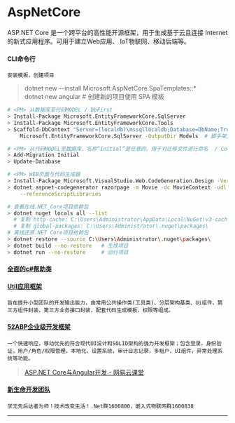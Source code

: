# AspNetCore
ASP.NET Core 是一个跨平台的高性能开源框架，用于生成基于云且连接 Internet 的新式应用程序。可用于建立Web应用、 IoT物联网、移动后端等。

#### CLI命令行
    安装模板，创建项目
 > dotnet new --install Microsoft.AspNetCore.SpaTemplates::*<br>
   dotnet new angular # 创建新的项目使用 SPA 模板

~~~bash
# <PM> 从数据库至代码MODEL / DbFirst
> Install-Package Microsoft.EntityFrameworkCore.SqlServer
> Install-Package Microsoft.EntityFrameworkCore.Tools
> Scaffold-DbContext "Server=(localdb)\mssqllocaldb;Database=DbName;Trusted_Connection=True;" \
    Microsoft.EntityFrameworkCore.SqlServer -OutputDir Models  # 脚手架工具Scaffold 用于生成模板代码

# <PM> 从代码MODEL至数据库，名称“Initial”是任意的，用于对迁移文件进行命名  / CodeFirst
> Add-Migration Initial
> Update-Database

# <PM> WEB页面与代码生成器
> Install-Package Microsoft.VisualStudio.Web.CodeGeneration.Design -Version 2.0.3
> dotnet aspnet-codegenerator razorpage -m Movie -dc MovieContext -udl -outDir Pages\Movies \
    --referenceScriptLibraries
~~~

~~~bash
# 查看在线.NET Core项目依赖包
> dotnet nuget locals all --list  
  # 复制 http-cache: C:\Users\Administrator\AppData\Local\NuGet\v3-cache
  # 复制 global-packages: C:\Users\Administrator\.nuget\packages\
# 离线还原.NET Core项目依赖包
> dotnet restore --source C:\Users\Administrator\.nuget\packages\
> dotnet build --no-restore   # 生成项目
> dotnet run --no-restore     # 运行项目

~~~


#### [全面的c#帮助类](https://github.com/Jimmey-Jiang/Common.Utility)

#### [Util应用框架](https://github.com/dotnetcore/util/)
    旨在提升小型团队的开发输出能力，由常用公共操作类(工具类)、分层架构基类、Ui组件，第三方组件封装，第三方业务接口封装，配套代码生成模板，权限等组成。

#### [52ABP企业级开发框架](https://www.52abp.com)
    一个快速响应，移动优先的符合现代UI设计和SOLID架构的强力开发框架；包含登录，身份验证，用户/角色/权限管理，本地化，设置系统，审计日志记录，多租户，UI组件，异常处理系统等功能。
 > [ASP.NET Core与Angular开发 - 网易云课堂](https://study.163.com/course/courseMain.htm?courseId=1006191011&share=1&shareId=1151301279)

#### [新生命开发团队](https://github.com/NewLifeX)
    学无先后达者为师！技术改变生活！.Net群1600800，嵌入式物联网群1600838

----
